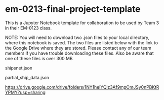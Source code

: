 # em-0213-final-project-template

This is a Jupyter Notebook template for collaboration to be used by Team 3 in their EM-0123 class.

NOTE: You will need to download two .json files to your local directory, where this notebook is saved. The two files are listed below with the link to the Google Drive where they are stored. Please contact any of our team members if you have trouble downloading these files. Also be aware that one of these files is over 300 MB

shipsnet.json

partial_ship_data.json

https://drive.google.com/drive/folders/1NY1helYQlz3Af9mpOmJSy0nPBKtRYPMY?usp=sharing